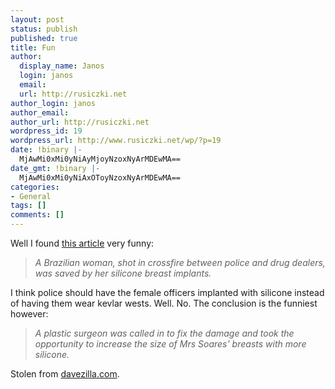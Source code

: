 ```yaml
---
layout: post
status: publish
published: true
title: Fun
author:
  display_name: Janos
  login: janos
  email: 
  url: http://rusiczki.net
author_login: janos
author_email: 
author_url: http://rusiczki.net
wordpress_id: 19
wordpress_url: http://www.rusiczki.net/wp/?p=19
date: !binary |-
  MjAwMi0xMi0yNiAyMjoyNzoxNyArMDEwMA==
date_gmt: !binary |-
  MjAwMi0xMi0yNiAxOToyNzoxNyArMDEwMA==
categories:
- General
tags: []
comments: []
---
```

<p>Well I found <a href="http://www.orange-today.co.uk/news/story/sm_732378.html?menu=news.quirkies" title=":)">this article</a> very funny:</p>
<blockquote><p><i>A Brazilian woman, shot in crossfire between police and drug dealers, was saved by her silicone breast implants.</i></p></blockquote>
<p>I think police should have the female officers implanted with silicone instead of having them wear kevlar wests. Well. No. The conclusion is the funniest however:</p>
<blockquote><p><i>A plastic surgeon was called in to fix the damage and took the opportunity to increase the size of Mrs Soares' breasts with more silicone.</i></p></blockquote>
<p>Stolen from <a href="http://www.davezilla.com/" title="davezilla.com">davezilla.com</a>.</p>
